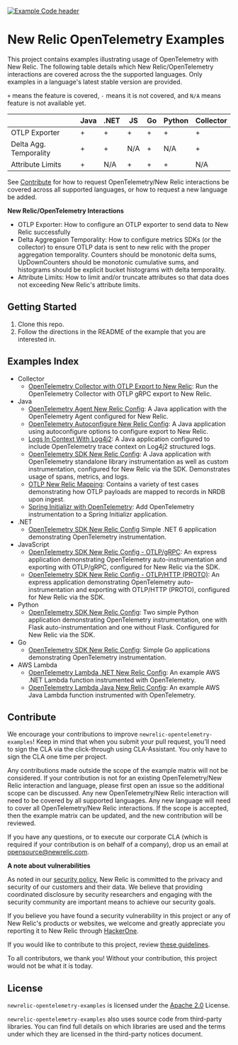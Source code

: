 [![Example Code header](https://github.com/newrelic/opensource-website/raw/develop/src/images/categories/Example_Code.png)](https://opensource.newrelic.com/oss-category/#example-code)

# New Relic OpenTelemetry Examples

This project contains examples illustrating usage of OpenTelemetry with New Relic. The following table details which New Relic/OpenTelemetry interactions are covered across the the supported languages.  Only examples in a language's latest stable version are provided.

`+` means the feature is covered, `-` means it is not covered, and  `N/A` means feature is not available yet.

|                        | Java | .NET | JS  | Go | Python | Collector |
|------------------------|------|------|-----|----|--------|-----------|
| OTLP Exporter          | +    | +    | +   | +  | +      | +         |
| Delta Agg. Temporality | +    | +    | N/A | +  | N/A    | +         |
| Attribute Limits       | +    | N/A  | +   | +  | +      | N/A       |

See [Contribute](#contribute) for how to request OpenTelemetry/New Relic interactions be covered across all supported languages, or how to request a new language be added.

**New Relic/OpenTelemetry Interactions**
- OTLP Exporter: How to configure an OTLP exporter to send data to New Relic successfully
- Delta Aggregaion Temporality:  How to configure metrics SDKs (or the collector) to ensure OTLP data is sent to new relic with the proper aggregation temporality.  Counters should be monotonic delta sums, UpDownCounters should be monotonic cumulative sums, and histograms should be explicit bucket histograms with delta temporality.
- Attribute Limits: How to limit and/or truncate attributes so that data does not exceeding New Relic's attribute limits.

## Getting Started

1. Clone this repo.
2. Follow the directions in the README of the example that you are interested in.

## Examples Index

- Collector
  - [OpenTelemetry Collector with OTLP Export to New Relic](./collector): Run the OpenTelemetry Collector with OTLP gRPC export to New Relic.
- Java
  - [OpenTelemetry Agent New Relic Config](./java/agent-nr-config): A Java application with the OpenTelemetry Agent configured for New Relic.
  - [OpenTelemetry Autoconfigure New Relic Config](./java/autoconfigure-nr-config): A Java application using autoconfigure options to configure export to New Relic.
  - [Logs In Context With Log4j2](./java/logs-in-context-log4j2): A Java application configured to include OpenTelemetry trace context on Log4j2 structured logs.
  - [OpenTelemetry SDK New Relic Config](./java/sdk-nr-config): A Java application with OpenTelemetry standalone library instrumentation as well as custom instrumentation, configured for New Relic via the SDK. Demonstrates usage of spans, metrics, and logs.
  - [OTLP New Relic Mapping](./java/otlp-nr-mapping): Contains a variety of test cases demonstrating how OTLP payloads are mapped to records in NRDB upon ingest.
  - [Spring Initializr with OpenTelemetry](./java/spring-initializr): Add OpenTelemetry instrumentation to a Spring Initializr application.
- .NET
  - [OpenTelemetry SDK New Relic Config](./dotnet/minimal-api/) Simple .NET 6 application demonstrating OpenTelemetry instrumentation.
- JavaScript
  - [OpenTelemetry SDK New Relic Config - OTLP/gRPC](./javascript/simple-nodejs-app): An express application demonstrating OpenTelemetry auto-instrumentation and exporting with OTLP/gRPC, configured for New Relic via the SDK.
  - [OpenTelemetry SDK New Relic Config - OTLP/HTTP (PROTO)](./javascript/simple-nodejs-app-http-exp): An express application demonstrating OpenTelemetry auto-instrumentation and exporting with OTLP/HTTP (PROTO), configured for New Relic via the SDK.
- Python
  - [OpenTelemetry SDK New Relic Config](./python): Two simple Python application demonstrating OpenTelemetry instrumentation, one with Flask auto-instrumentation and one without Flask. Configured for New Relic via the SDK.
- Go
  - [OpenTelemetry SDK New Relic Config](./go): Simple Go applications demonstrating OpenTelemetry instrumentation.
- AWS Lambda
  - [OpenTelemetry Lambda .NET New Relic Config](./aws-lambda/dotnet): An example AWS .NET Lambda function instrumented with OpenTelemetry.
  - [OpenTelemetry Lambda Java New Relic Config](./aws-lambda/java): An example AWS Java Lambda function instrumented with OpenTelemetry.

## Contribute

We encourage your contributions to improve `newrelic-opentelemetry-examples`! Keep in mind that when you submit your pull request, you'll need to sign the CLA via the click-through using CLA-Assistant. You only have to sign the CLA one time per project.

Any contributions made outside the scope of the example matrix will not be considered. If your contribution is not for an existing OpenTelemetry/New Relic interaction and language, please first open an issue so the additional scope can be discussed.  Any new OpenTelemetry/New Relic interaction will need to be covered by all supported languages.  Any new language will need to cover all OpenTelemetry/New Relic interactions. If the scope is accepted, then the example matrix can be updated, and the new contribution will be reviewed.

If you have any questions, or to execute our corporate CLA (which is required if your contribution is on behalf of a company), drop us an email at opensource@newrelic.com.

**A note about vulnerabilities**

As noted in our [security policy](../../security/policy), New Relic is committed to the privacy and security of our customers and their data. We believe that providing coordinated disclosure by security researchers and engaging with the security community are important means to achieve our security goals.

If you believe you have found a security vulnerability in this project or any of New Relic's products or websites, we welcome and greatly appreciate you reporting it to New Relic through [HackerOne](https://hackerone.com/newrelic).

If you would like to contribute to this project, review [these guidelines](./CONTRIBUTING.md).

To all contributors, we thank you!  Without your contribution, this project would not be what it is today.

## License
`newrelic-opentelemetry-examples` is licensed under the [Apache 2.0](http://apache.org/licenses/LICENSE-2.0.txt) License.

`newrelic-opentelemetry-examples` also uses source code from third-party libraries. You can find full details on which libraries are used and the terms under which they are licensed in the third-party notices document.
